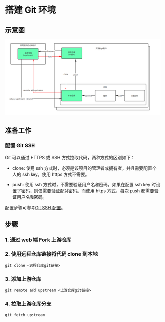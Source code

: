 # 搭建 Git 环境

## 示意图

![仓库示意图](images/仓库.png)

## 准备工作

### 配置 Git SSH

Git 可以通过 HTTPS 或 SSH 方式拉取代码，两种方式的区别如下：

- clone: 使用 ssh 方式时，必须是该项目的管理者或拥有者，并且需要配置个人的 ssh key。使用 https 方式不需要。

- push: 使用 ssh 方式时，不需要验证用户名和密码，如果在配置 ssh key 时设置了密码，则仅需要验证配对密码。而使用 https 方式，每次 push 都需要验证用户名和密码。

配置步骤可参考[Git SSH 配置](https://blog.csdn.net/lqlqlq007/article/details/78983879)。

## 步骤

### 1. 通过 web 端 Fork 上游仓库

### 2. 使用远程仓库链接将代码 clone 到本地

```git
git clone <远程仓库git链接>
```

### 3. 添加上游仓库

```git
git remote add upstream <上游仓库git链接> 
```

### 4. 拉取上游仓库分支

```git
git fetch upstream
```
